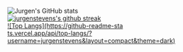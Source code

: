 ![Jurgen's GitHub stats](https://github-readme-stats.vercel.app/api?username=jurgenstevens&show_icons=true&theme=dark)<br clear="left"/>
[![jurgenstevens's github streak](https://github-readme-streak-stats.herokuapp.com/?user=jurgenstevens&theme=blue-green)](https://github.com/jurgenstevens/github-readme-streak-stats)<br clear="left"/>
[![Top Langs](https://github-readme-sta<br clear="left"/>ts.vercel.app/api/top-langs/?username=jurgenstevens&layout=compact&theme=dark)](https://github.com/anuraghazra/github-readme-stats)
<br clear="left"/>
